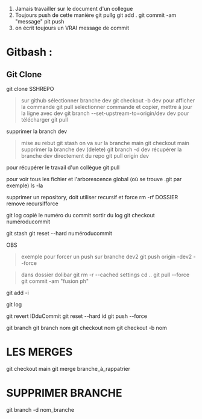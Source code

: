 1. Jamais travailler sur le document d'un collegue
2. Toujours push de cette manière
git pullg
git add .
git commit -am "message"
pit push
3. on écrit toujours un VRAI message de commit


# Gitbash : 

## Git Clone
git clone SSHREPO
> sur github sélectionner branche dev
git checkout -b dev
> pour afficher la commande
git pull
> selectionner commande et copier, mettre à jour la ligne avec dev
git branch --set-upstream-to=origin/dev dev
> pour télécharger
git pull



supprimer la branch dev
> mise au rebut
git stash 
> on va sur la branche main
git checkout main
> supprimer la branche dev (delete)
git branch -d dev
> récupérer la branche dev directement du repo
git pull origin dev

pour récupérer le travail d'un collègue
git pull


pour voir tous les fichier et l'arborescence global (où se trouve .git par exemple)
ls -la


supprimer un repository, doit utiliser recursif et force
rm -rf DOSSIER
remove recursifforce


git log
copié le numéro du commit
sortir du log
git checkout numéroducommit 


git stash
git reset --hard numéroducommit


OBS 
> exemple pour forcer un push sur branche dev2
git push origin -dev2 --force


> dans dossier dolibar
git rm -r --cached settings
cd ..
git pull --force
git commit -am "fusion ph"


git add -i


git log

git revert IDduCommit
git reset --hard id
git push --force

git branch
git branch nom
git checkout nom
git checkout -b nom

# LES MERGES
git checkout main
git merge branche_à_rappatrier

# SUPPRIMER BRANCHE
git branch -d nom_branche